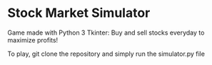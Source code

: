# Stock Market Simulator
Game made with Python 3 Tkinter: Buy and sell stocks everyday to maximize profits!

To play, git clone the repository and simply run the simulator.py file
